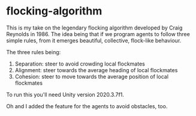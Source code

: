 # flocking-algorithm

This is my take on the legendary flocking algorithm developed by Craig Reynolds in 1986. The idea being that if we program agents to follow three simple rules, from it emerges beautiful, collective, flock-like behaviour.

The three rules being:

1. Separation: steer to avoid crowding local flockmates
2. Alignment: steer towards the average heading of local flockmates
3. Cohesion: steer to move towards the average position of local flockmates

To run this you'll need Unity version 2020.3.7f1.

Oh and I added the feature for the agents to avoid obstacles, too.
